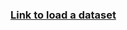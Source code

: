### [Link to load a dataset](https://www.coursera.org/learn/ml-foundations/supplement/RP8te/predicting-house-prices-assignment)
